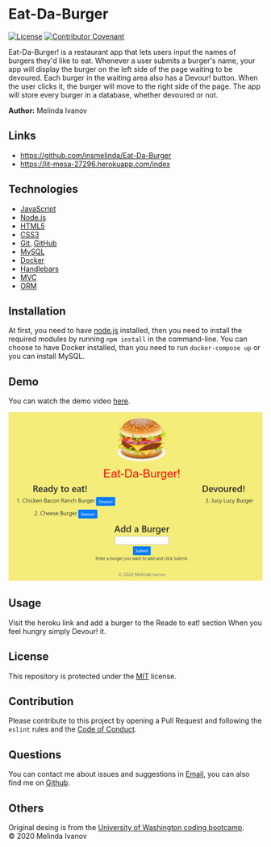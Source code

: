 # Eat-Da-Burger

[![License](https://img.shields.io/static/v1?label=License&message=MIT&color=green)](https://choosealicense.com/licenses/mit/)
[![Contributor Covenant](https://img.shields.io/badge/Contributor%20Covenant-v2.0%20adopted-ff69b4.svg)](https://www.contributor-covenant.org/version/2/0/code_of_conduct/)

Eat-Da-Burger! is a restaurant app that lets users input the names of burgers they'd like to eat. Whenever a user submits a burger's name, your app will display the burger on the left side of the page waiting to be devoured. Each burger in the waiting area also has a Devour! button. When the user clicks it, the burger will move to the right side of the page. The app will store every burger in a database, whether devoured or not.

**Author:** Melinda Ivanov

## Links
- https://github.com/jnsmelinda/Eat-Da-Burger
- https://lit-mesa-27296.herokuapp.com/index

## Technologies
- [JavaScript](https://www.javascript.com)
- [Node.js](https://nodejs.org/en/)
- [HTML5](https://en.wikipedia.org/wiki/HTML5)
- [CSS3](https://en.wikipedia.org/wiki/Cascading_Style_Sheets)
- [Git](https://git-scm.com/), [GitHub](https://github.com)
- [MySQL](https://www.mysql.com/)
- [Docker](https://www.docker.com/)
- [Handlebars](https://handlebarsjs.com/)
- [MVC](https://en.wikipedia.org/wiki/Model%E2%80%93view%E2%80%93controller)
- [ORM](https://en.wikipedia.org/wiki/Object-relational_mapping)


## Installation
At first, you need to have [node.js](https://nodejs.org/) installed, then you need to install the required modules by running `npm install` in the command-line. You can choose to have Docker installed, than you need to run `docker-compose up` or you can install MySQL.

## Demo
You can watch the demo video [here](https://youtu.be/783PBATi0oU).

![demo-image](public/assets/img/demo.png)

## Usage
Visit the heroku link and add a burger to the Reade to eat! section When you feel hungry simply Devour! it. 

## License
This repository is protected under the [MIT](https://choosealicense.com/licenses/mit/) license.

## Contribution
Please contribute to this project by opening a Pull Request and following the `eslint` rules and the [Code of Conduct](https://www.contributor-covenant.org/version/2/0/code_of_conduct/).

## Questions
You can contact me about issues and suggestions in [Email](mailto:jns.melinda@gmail.com), you can also find me on [Github](https://github.com/jnsmelinda).

## Others
Original desing is from the [University of Washington coding bootcamp](https://bootcamp.uw.edu).
</br>
© 2020 Melinda Ivanov

